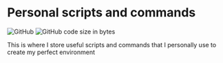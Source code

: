 # Personal scripts and commands

<p float="left">

![GitHub](https://img.shields.io/github/license/stijnklomp/personalScriptsAndCommands?style=flat)
![GitHub code size in bytes](https://img.shields.io/github/languages/code-size/stijnklomp/personalScriptsAndCommands)

</p>

This is where I store useful scripts and commands that I personally use to create my perfect environment
